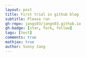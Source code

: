 ```yaml
---
layout: post
title: First trial in github blog
subtitle: Please run 
gh-repo: jangs03/jangs03.github.io
gh-badge: [star, fork, follow]
tags: [test]
comments: true
mathjax: true
author: Sunny Jang
---
```

